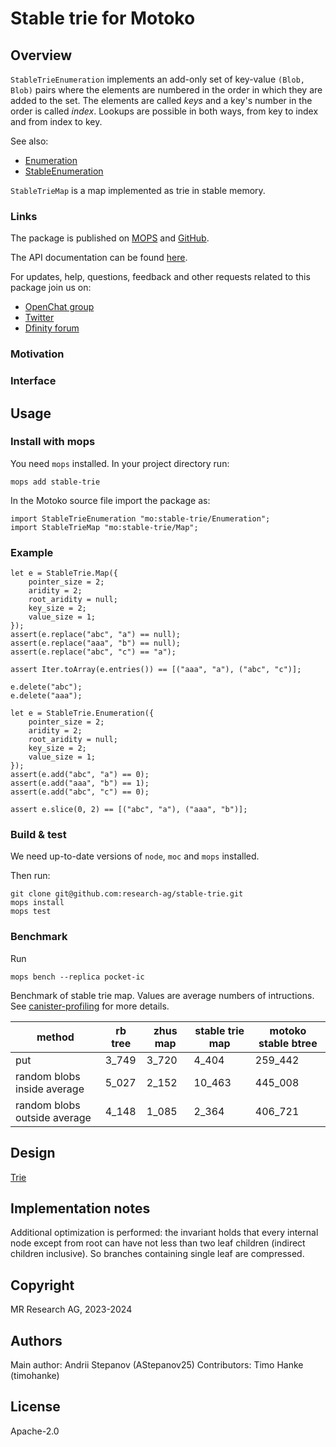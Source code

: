 # Stable trie for Motoko

## Overview

`StableTrieEnumeration` implements an add-only set of key-value `(Blob, Blob)` pairs where the
elements are numbered in the order in which they are added to the set.
The elements are called *keys* and a key's number in the order is called *index*.
Lookups are possible in both ways, from key to index and from index to key.

See also:
* [Enumeration](https://github.com/research-ag/enumeration)
* [StableEnumeration](https://github.com/research-ag/stable_enumeration)

`StableTrieMap` is a map implemented as trie in stable memory.

### Links

The package is published on [MOPS](https://mops.one/stable-trie) and [GitHub](https://github.com/research-ag/stable-trie).

The API documentation can be found [here](https://mops.one/stable-trie/docs).

For updates, help, questions, feedback and other requests related to this package join us on:

* [OpenChat group](https://oc.app/2zyqk-iqaaa-aaaar-anmra-cai)
* [Twitter](https://twitter.com/mr_research_ag)
* [Dfinity forum](https://forum.dfinity.org/)

### Motivation

### Interface

## Usage

### Install with mops

You need `mops` installed. In your project directory run:
```
mops add stable-trie
```

In the Motoko source file import the package as:
```
import StableTrieEnumeration "mo:stable-trie/Enumeration";
import StableTrieMap "mo:stable-trie/Map";
```

### Example

```motoko
let e = StableTrie.Map({
    pointer_size = 2;
    aridity = 2;
    root_aridity = null;
    key_size = 2;
    value_size = 1;
});
assert(e.replace("abc", "a") == null);
assert(e.replace("aaa", "b") == null);
assert(e.replace("abc", "c") == "a");

assert Iter.toArray(e.entries()) == [("aaa", "a"), ("abc", "c")];

e.delete("abc");
e.delete("aaa");
```

```motoko
let e = StableTrie.Enumeration({
    pointer_size = 2;
    aridity = 2;
    root_aridity = null;
    key_size = 2;
    value_size = 1;
});
assert(e.add("abc", "a") == 0);
assert(e.add("aaa", "b") == 1);
assert(e.add("abc", "c") == 0);

assert e.slice(0, 2) == [("abc", "a"), ("aaa", "b")];
```

### Build & test

We need up-to-date versions of `node`, `moc` and `mops` installed.

Then run:
```
git clone git@github.com:research-ag/stable-trie.git
mops install
mops test
```

### Benchmark

Run
```
mops bench --replica pocket-ic
```

Benchmark of stable trie map. Values are average numbers of intructions.
See [canister-profiling](https://github.com/research-ag/canister-profiling) for more details.

|method|rb tree|zhus map|stable trie map|motoko stable btree|
|---|---|---|---|---|
|put|3_749|3_720|4_404|259_442|
|random blobs inside average|5_027|2_152|10_463|445_008|
|random blobs outside average|4_148|1_085|2_364|406_721|

## Design

[Trie](https://en.wikipedia.org/wiki/Trie)

## Implementation notes

Additional optimization is performed: the invariant holds that every internal node 
except from root can have not less than two leaf children (indirect children inclusive).
So branches containing single leaf are compressed.

## Copyright

MR Research AG, 2023-2024
## Authors

Main author: Andrii Stepanov (AStepanov25)
Contributors: Timo Hanke (timohanke)
## License 

Apache-2.0

